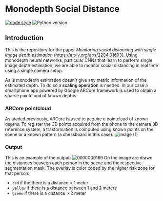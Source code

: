 # Monodepth Social Distance

[![code style](https://img.shields.io/badge/code%20style-black-000000.svg)](https://github.com/psf/black)
![Python version](https://img.shields.io/badge/python-python%203.9-brightgreen)

## Introduction

This is the repository for the paper *Monitoring social distancing with single image depth estimation* (https://arxiv.org/abs/2204.01693). 
Using monodepth neural networks, particular CNNs that learn to perform single image depth estimation, we are able to monitor social distancing in real time using a single camera setup.

<!-- It combines a set of tools to provide different information on the state of social distancing:
- Monodepth estimation: provided by MiDaS [https://github.com/isl-org/MiDaS]
- People Instance Segmentation: provided using Detectron2 by Facebook Research [https://github.com/facebookresearch/detectron2]
- People Traking: provided by DEEP SORT algorithm [https://github.com/nwojke/deep_sort] -->

As is monodepth estimation doesn't give any metric information of the estimated depth. To do so a **scaling operation** is needed. In our case a smartphone app powered by Google ARCore framework is used to obtain a sparse pointcloud of known dephts.

### ARCore pointcloud
As staded previously, ARCore is used to acquire a pointcloud of known depths. To register the 3D points acquired from the phone to the camera 3D reference system, a trasformation is computed using known points on the scene or a known pattern (a chessboard in this case). 
![image (1)](https://user-images.githubusercontent.com/45073899/138907701-89e03c48-c8be-435f-95f8-ac0effc845e3.jpg)

### Output
This is an example of the output:
![0000000189](https://user-images.githubusercontent.com/45073899/138482201-15120da0-1c5e-4b24-b539-301e0cda6bea.jpg) 
On the image are drawn the distances between each person in the scene and the respective segmentation mask. The overlay is color coded by the higher risk zone for that person:
- `red` if the there is a distance < 1 meter
- `yellow` if there is a distance between 1 and 2 meters
- `green` if there is a distance > 2 meter
